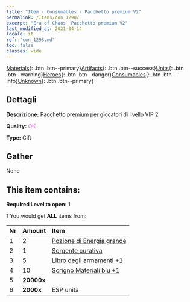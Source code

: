 ```yaml
---
title: "Item - Consumables - Pacchetto premium V2"
permalink: /Items/con_1298/
excerpt: "Era of Chaos  Pacchetto premium V2"
last_modified_at: 2021-04-14
locale: it
ref: "con_1298.md"
toc: false
classes: wide
---
```

 [Materials](/it/Items/){: .btn .btn--primary}[Artifacts](/it/Items/Artifacts/){: .btn .btn--success}[Units](/it/Items/Units/){: .btn .btn--warning}[Heroes](/it/Items/Heroes/){: .btn .btn--danger}[Consumables](/it/Items/Consumables/){: .btn .btn--info}[Unknown](/it/Items/Unknown/){: .btn .btn--primary}

## Dettagli
 **Descrizione:** Pacchetto premium per giocatori di livello VIP 2

 **Quality:** <span style="color: #DA70D6">OK</span>

 **Type:** Gift

## Gather

  None

## This item contains:

 **Required Level to open:** 1

 1 You would get **ALL** items  from:

  | Nr | Amount |     Item    |
  |:---|:-------|:------------|
  | 1 | 2 | [Pozione di Energia grande](/it/Items/con_706/) | 
  | 2 | 1 | [Sorgente curativa](/it/Items/con_1333/) | 
  | 3 | 5 | [Libro degli armamenti +1](/it/Items/mat_25/) | 
  | 4 | 10 | [Scrigno Materiali blu +1](/it/Items/con_1257/) | 
  | 5 |  **20000x** | <i class="fas fa-coins"/> |  | 
  | 6 |  **2000x** | ESP unità |  | 
